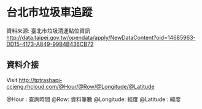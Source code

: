 
# 台北市垃圾車追蹤
資料來源: 臺北市垃圾清運點位資訊 
http://data.taipei.gov.tw/opendata/apply/NewDataContent?oid=14685963-DD15-4173-A849-99B4B436CB72

## 資料介接
Visit http://tptrashapi-ccjeng.rhcloud.com/@Hour/@Row/@Longitude/@Latitude

@Hour : 查詢時間
@Row: 資料筆數
@Longitude: 經度
@Latitude : 緯度
